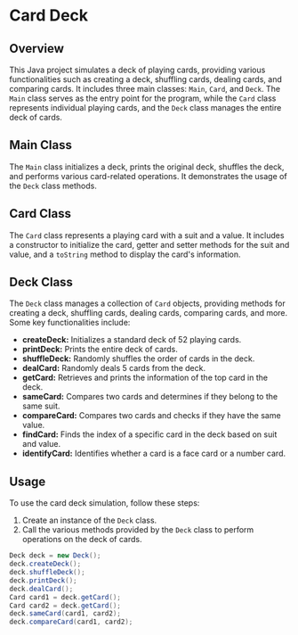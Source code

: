 # Card Deck

## Overview

This Java project simulates a deck of playing cards, providing various functionalities such as creating a deck, shuffling cards, dealing cards, and comparing cards. It includes three main classes: `Main`, `Card`, and `Deck`. The `Main` class serves as the entry point for the program, while the `Card` class represents individual playing cards, and the `Deck` class manages the entire deck of cards.

## Main Class

The `Main` class initializes a deck, prints the original deck, shuffles the deck, and performs various card-related operations. It demonstrates the usage of the `Deck` class methods.

## Card Class

The `Card` class represents a playing card with a suit and a value. It includes a constructor to initialize the card, getter and setter methods for the suit and value, and a `toString` method to display the card's information.

## Deck Class

The `Deck` class manages a collection of `Card` objects, providing methods for creating a deck, shuffling cards, dealing cards, comparing cards, and more. Some key functionalities include:

- **createDeck:** Initializes a standard deck of 52 playing cards.
- **printDeck:** Prints the entire deck of cards.
- **shuffleDeck:** Randomly shuffles the order of cards in the deck.
- **dealCard:** Randomly deals 5 cards from the deck.
- **getCard:** Retrieves and prints the information of the top card in the deck.
- **sameCard:** Compares two cards and determines if they belong to the same suit.
- **compareCard:** Compares two cards and checks if they have the same value.
- **findCard:** Finds the index of a specific card in the deck based on suit and value.
- **identifyCard:** Identifies whether a card is a face card or a number card.

## Usage

To use the card deck simulation, follow these steps:

1. Create an instance of the `Deck` class.
2. Call the various methods provided by the `Deck` class to perform operations on the deck of cards.

```java
Deck deck = new Deck();
deck.createDeck();
deck.shuffleDeck();
deck.printDeck();
deck.dealCard();
Card card1 = deck.getCard();
Card card2 = deck.getCard();
deck.sameCard(card1, card2);
deck.compareCard(card1, card2);
